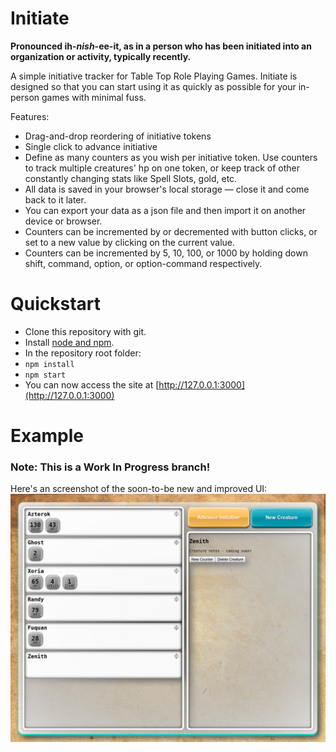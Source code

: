 # Initiate

__Pronounced ih-_nish_-ee-it, as in a person who has been initiated into an organization or activity, typically recently.__

A simple initiative tracker for Table Top Role Playing Games. Initiate is designed so that you can start using it as quickly as possible for your in-person games with minimal fuss.

Features:

 - Drag-and-drop reordering of initiative tokens
 - Single click to advance initiative
 - Define as many counters as you wish per initiative token. Use counters to track multiple creatures' hp on one token, or keep track of other constantly changing stats like Spell Slots, gold, etc.
 - All data is saved in your browser's local storage — close it and come back to it later.
 - You can export your data as a json file and then import it on another device or browser.
 - Counters can be incremented by or decremented with button clicks, or set to a new value by clicking on the current value.
 - Counters can be incremented by 5, 10, 100, or 1000 by holding down shift, command, option, or option-command respectively.

# Quickstart

 - Clone this repository with git.
 - Install [node and npm](https://nodejs.org/en/).
 - In the repository root folder:
 - `npm install`
 - `npm start`
 - You can now access the site at [http://127.0.0.1:3000](http://127.0.0.1:3000)

# Example
### Note: This is a Work In Progress branch!
Here's an screenshot of the soon-to-be new and improved UI:
![Example usage of initiate](src/images/WIP-Initiate.png?raw=true "Example Usage")
